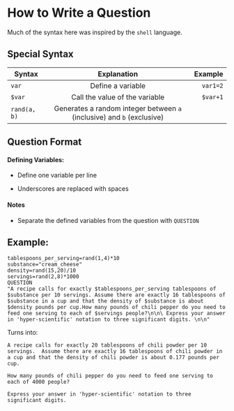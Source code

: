 # How to Write a Question

Much of the syntax here was inspired by the `shell` language.

## Special Syntax

| Syntax       |               Explanation                |  Example |
| ------------ | :--------------------------------------: | -------: |
| `var`        |            Define a variable             | `var1=2` |
| `$var`       |      Call the value of the variable      | `$var+1` |
| `rand(a, b)` | Generates a random integer between `a` (inclusive) and `b` (exclusive) |          |



## Question Format

#### Defining Variables:

- Define one variable per line


- Underscores are replaced with spaces

#### Notes

- Separate the defined variables from the question with `QUESTION`



## Example:

```shell
tablespoons_per_serving=rand(1,4)*10
substance="cream_cheese"
density=rand(15,20)/10
servings=rand(2,8)*1000
QUESTION
"A recipe calls for exactly $tablespoons_per_serving tablespoons of $substance per 10 servings. Assume there are exactly 16 tablespoons of $substance in a cup and that the density of $substance is about $density pounds per cup.How many pounds of chili pepper do you need to feed one serving to each of $servings people?\n\n\ Express your answer in 'hyper-scientific' notation to three significant digits. \n\n"
```

Turns into:

```
A recipe calls for exactly 20 tablespoons of chili powder per 10 servings.  Assume there are exactly 16 tablespoons of chili powder in a cup and that the density of chili powder is about 0.177 pounds per cup.

How many pounds of chili pepper do you need to feed one serving to each of 4000 people?

Express your answer in 'hyper-scientific' notation to three significant digits.
```

